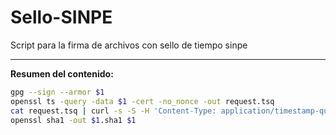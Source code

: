 # Sello-SINPE
Script para la firma de archivos con sello de tiempo sinpe

<hr>

<strong> Resumen del contenido: </strong>

```bash
gpg --sign --armor $1
openssl ts -query -data $1 -cert -no_nonce -out request.tsq
cat request.tsq | curl -s -S -H 'Content-Type: application/timestamp-query' --data-binary @- http://tsa.sinpe.fi.cr/tsaHttp/ -o $1.tsr
openssl sha1 -out $1.sha1 $1
```
